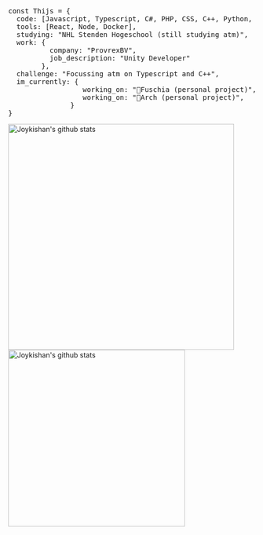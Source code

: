 <pre>const Thijs = {
  code: [Javascript, Typescript, C#, PHP, CSS, C++, Python, Java],
  tools: [React, Node, Docker],
  studying: "NHL Stenden Hogeschool (still studying atm)",
  work: {
          company: "ProvrexBV",
          job_description: "Unity Developer"
        },
  challenge: "Focussing atm on Typescript and C++",
  im_currently: {
                  working_on: "🌸Fuschia (personal project)",
                  working_on: "🧞‍Arch (personal project)",
               }
}</pre>

<img width="460" height="auto" alt="Joykishan's github stats" src="https://github-readme-stats.vercel.app/api?username=thijsrijkers&amp;show_icons=true&amp;theme=algolia&amp;count_private=true&amp;include_all_commits=true" data-canonical-src="https://github-readme-stats.vercel.app/api?username=thijsrijkers&amp;show_icons=true&amp;theme=algolia&amp;count_private=true&amp;include_all_commits=true" style="max-width:100%;">

<img width="360" height="auto" alt="Joykishan's github stats" src="https://github-readme-stats.vercel.app/api/top-langs/?username=thijsrijkers&layout=compact" data-canonical-src="https://github-readme-stats.vercel.app/api?username=thijsrijkers&amp;show_icons=true&amp;theme=algolia&amp;count_private=true&amp;include_all_commits=true" style="max-width:100%;">

